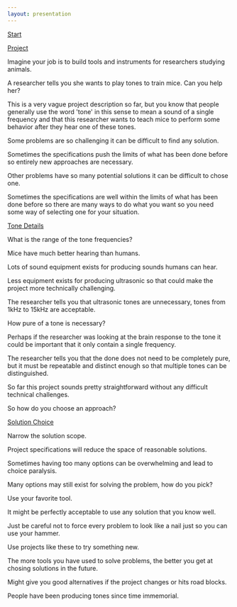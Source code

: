 ```yaml
---
layout: presentation
---
```


[Start](index)

[Project](project)

Imagine your job is to build tools and instruments for researchers studying
animals.

A researcher tells you she wants to play tones to train mice. Can you help her?

This is a very vague project description so far, but you know that people
generally use the word 'tone' in this sense to mean a sound of a single
frequency and that this researcher wants to teach mice to perform some behavior
after they hear one of these tones.

Some problems are so challenging it can be difficult to find any solution.

Sometimes the specifications push the limits of what has been done before so
entirely new approaches are necessary.

Other problems have so many potential solutions it can be difficult to chose
one.

Sometimes the specifications are well within the limits of what has been done
before so there are many ways to do what you want so you need some way of
selecting one for your situation.

[Tone Details](tone-details)

What is the range of the tone frequencies?

Mice have much better hearing than humans.

Lots of sound equipment exists for producing sounds humans can hear.

Less equipment exists for producing ultrasonic so that could make the project
more technically challenging.

The researcher tells you that ultrasonic tones are unnecessary, tones from 1kHz
to 15kHz are acceptable.

How pure of a tone is necessary?

Perhaps if the researcher was looking at the brain response to the tone it could
be important that it only contain a single frequency.

The researcher tells you that the done does not need to be completely pure, but
it must be repeatable and distinct enough so that multiple tones can be
distinguished.

So far this project sounds pretty straightforward without any difficult
technical challenges.

So how do you choose an approach?

[Solution Choice](solution-choice)

Narrow the solution scope.

Project specifications will reduce the space of reasonable solutions.

Sometimes having too many options can be overwhelming and lead to choice
paralysis.

Many options may still exist for solving the problem, how do you pick?

Use your favorite tool.

It might be perfectly acceptable to use any solution that you know well.

Just be careful not to force every problem to look like a nail just so you can
use your hammer.

Use projects like these to try something new.

The more tools you have used to solve problems, the better you get at chosing
solutions in the future.

Might give you good alternatives if the project changes or hits road blocks.

People have been producing tones since time immemorial.
